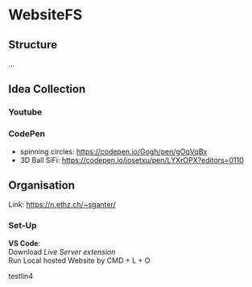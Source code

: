 # WebsiteFS
## Structure
...
## Idea Collection
### Youtube
### CodePen
 - spinning circles: https://codepen.io/Gogh/pen/gOqVqBx
 - 3D Ball SiFi: https://codepen.io/josetxu/pen/LYXrOPX?editors=0110

## Organisation
Link: https://n.ethz.ch/~sganter/

### Set-Up
**VS Code**:  
Download *Live Server extension*  
Run Local hosted Website by CMD + L + O

testlin4
